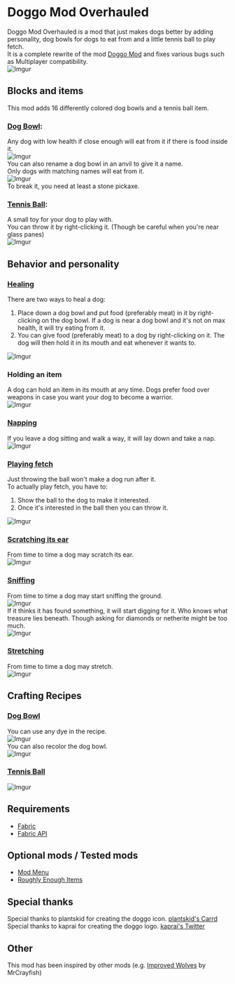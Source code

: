 # **Doggo Mod Overhauled**
Doggo Mod Overhauled is a mod that just makes dogs better by adding personality, dog bowls for dogs to eat from and a little tennis ball to play fetch.  
It is a complete rewrite of the mod [Doggo Mod](https://www.curseforge.com/minecraft/mc-mods/doggo-mod "Doggo Mod") and fixes various bugs such as Multiplayer compatibility.  
![Imgur](https://imgur.com/qZty4EZ.jpg)  

## **Blocks and items**
This mod adds 16 differently colored dog bowls and a tennis ball item.

### <ins>Dog Bowl</ins>:
Any dog with low health if close enough will eat from it if there is food inside it.  
![Imgur](https://imgur.com/iMvgNuW.jpg)  
You can also rename a dog bowl in an anvil to give it a name.  
Only dogs with matching names will eat from it.  
![Imgur](https://imgur.com/kl5F8aP.jpg)  
To break it, you need at least a stone pickaxe.

### <ins>Tennis Ball</ins>:
A small toy for your dog to play with.  
You can throw it by right-clicking it. (Though be careful when you're near glass panes)  
![Imgur](https://imgur.com/nOkmCKj.jpg)

## **Behavior and personality**
### <ins>Healing</ins>
There are two ways to heal a dog:  
1. Place down a dog bowl and put food (preferably meat) in it by right-clicking on the dog bowl. If a dog is near a dog bowl and it's not on max health, it will try eating from it.  
2. You can give food (preferably meat) to a dog by right-clicking on it. The dog will then hold it in its mouth and eat whenever it wants to.

![Imgur](https://imgur.com/JqiZaez.jpg)

### Holding an item
A dog can hold an item in its mouth at any time. Dogs prefer food over weapons in case you want your dog to become a warrior.  
![Imgur](https://imgur.com/mO8guVw.jpg)

### <ins>Napping</ins>
If you leave a dog sitting and walk a way, it will lay down and take a nap.  
![Imgur](https://imgur.com/meL0KBD.jpg)  

### <ins>Playing fetch</ins>
Just throwing the ball won't make a dog run after it.  
To actually play fetch, you have to:
1. Show the ball to the dog to make it interested.
2. Once it's interested in the ball then you can throw it.

![Imgur](https://imgur.com/Oa0JTWD.jpg)

### <ins>Scratching its ear</ins>
From time to time a dog may scratch its ear.  
![Imgur](https://imgur.com/5oSn0dm.jpg)  

### <ins>Sniffing</ins>
From time to time a dog may start sniffing the ground.  
![Imgur](https://imgur.com/jvJNd0e.jpg)  
If it thinks it has found something, it will start digging for it. Who knows what treasure lies beneath. Though asking for diamonds or netherite might be too much.  
![Imgur](https://imgur.com/32Tck60.jpg)  

### <ins>Stretching</ins>
From time to time a dog may stretch.  
![Imgur](https://imgur.com/VqhcrlT.jpg)  

## **Crafting Recipes**

### <ins>Dog Bowl</ins>
You can use any dye in the recipe.  
![Imgur](https://imgur.com/FXNstOc.jpg)  
You can also recolor the dog bowl.  
![Imgur](https://imgur.com/CRzMcjC.jpg)

### <ins>Tennis Ball</ins>
![Imgur](https://imgur.com/pdNySNQ.jpg)

## **Requirements**
- [Fabric](https://fabricmc.net/use/ "Fabric")
- [Fabric API](https://www.curseforge.com/minecraft/mc-mods/fabric-api "Fabric API")

## **Optional mods / Tested mods**
- [Mod Menu](https://www.curseforge.com/minecraft/mc-mods/modmenu)
- [Roughly Enough Items](https://www.curseforge.com/minecraft/mc-mods/roughly-enough-items)

## **Special thanks**
Special thanks to plantskid for creating the doggo icon. [plantskid's Carrd](https://plantskid.carrd.co "plantskid's Carrd")  
Special thanks to kaprai for creating the doggo logo. [kaprai's Twitter](https://twitter.com/kapraicraft "kaprai's Twitter")

## **Other**
This mod has been inspired by other mods (e.g. [Improved Wolves](https://mrcrayfish.com/mods?id=improvedwolves "Improved Wolves") by MrCrayfish)
